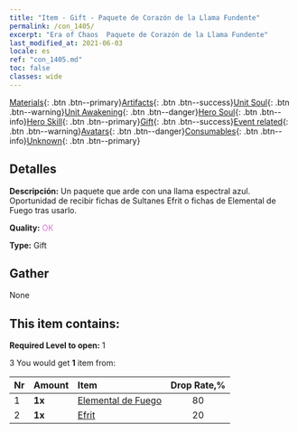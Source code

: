 ```yaml
---
title: "Item - Gift - Paquete de Corazón de la Llama Fundente"
permalink: /con_1405/
excerpt: "Era of Chaos  Paquete de Corazón de la Llama Fundente"
last_modified_at: 2021-06-03
locale: es
ref: "con_1405.md"
toc: false
classes: wide
---
```

 [Materials](/ItemsES/){: .btn .btn--primary}[Artifacts](/ItemsES/Artifacts/){: .btn .btn--success}[Unit Soul](/ItemsES/UnitSoul/){: .btn .btn--warning}[Unit Awakening](/ItemsES/UnitAwakening/){: .btn .btn--danger}[Hero Soul](/ItemsES/HeroSoul/){: .btn .btn--info}[Hero Skill](/ItemsES/HeroSkill/){: .btn .btn--primary}[Gift](/ItemsES/Gift/){: .btn .btn--success}[Event related](/ItemsES/Events/){: .btn .btn--warning}[Avatars](/ItemsES/Avatars/){: .btn .btn--danger}[Consumables](/ItemsES/Consumables/){: .btn .btn--info}[Unknown](/ItemsES/Unknown/){: .btn .btn--primary}

## Detalles
 **Descripción:** Un paquete que arde con una llama espectral azul. Oportunidad de recibir fichas de Sultanes Efrit o fichas de Elemental de Fuego tras usarlo.

 **Quality:** <span style="color: #DA70D6">OK</span>

 **Type:** Gift

## Gather

  None

## This item contains:

 **Required Level to open:** 1

 3 You would get **1** item  from:

  | Nr | Amount |     Item    | Drop Rate,% |
  |:---|:-------|:------------|:---------:|
  | 1 |  **1x** | [Elemental de Fuego](/ItemsES/unt_265/) | 80 | 
  | 2 |  **1x** | [Efrit](/ItemsES/unt_231/) | 20 | 
